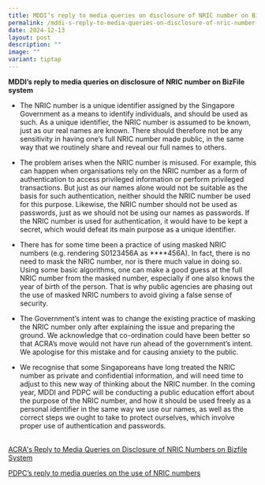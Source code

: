 ```yaml
---
title: MDDI’s reply to media queries on disclosure of NRIC number on BizFile system
permalink: /mddi-s-reply-to-media-queries-on-disclosure-of-nric-number-on-bizfile-system/
date: 2024-12-13
layout: post
description: ""
image: ""
variant: tiptap
---
```

<p><strong>MDDI’s reply to media queries on disclosure of NRIC number on BizFile system</strong>
</p>
<ul data-tight="true" class="tight">
<li>
<p>The NRIC number is a unique identifier assigned by the Singapore Government
as a means to identify individuals, and should be used as such. As a unique
identifier, the NRIC number is assumed to be known, just as our real names
are known. There should therefore not be any sensitivity in having one’s
full NRIC number made public, in the same way that we routinely share and
reveal our full names to others.</p>
</li>
<li>
<p>The problem arises when the NRIC number is misused. For example, this
can happen when organisations rely on the NRIC number as a form of authentication
to access privileged information or perform privileged transactions. But
just as our names alone would not be suitable as the basis for such authentication,
neither should the NRIC number be used for this purpose. Likewise, the
NRIC number should not be used as passwords, just as we should not be using
our names as passwords. If the NRIC number is used for authentication,
it would have to be kept a secret, which would defeat its main purpose
as a unique identifier.</p>
</li>
<li>
<p>There has for some time been a practice of using masked NRIC numbers (e.g.
rendering S0123456A as ****456A). In fact, there is no need to mask the
NRIC number, nor is there much value in doing so. Using some basic algorithms,
one can make a good guess at the full NRIC number from the masked number,
especially if one also knows the year of birth of the person. That is why
public agencies are phasing out the use of masked NRIC numbers to avoid
giving a false sense of security.</p>
</li>
<li>
<p>The Government’s intent was to change the existing practice of masking
the NRIC number only after explaining the issue and preparing the ground.
We acknowledge that co-ordination could have been better so that ACRA’s
move would not have run ahead of the government’s intent. We apologise
for this mistake and for causing anxiety to the public.</p>
</li>
<li>
<p>We recognise that some Singaporeans have long treated the NRIC number
as private and confidential information, and will need time to adjust to
this new way of thinking about the NRIC number. In the coming year, MDDI
and PDPC will be conducting a public education effort about the purpose
of the NRIC number, and how it should be used freely as a personal identifier
in the same way we use our names, as well as the correct steps we ought
to take to protect ourselves, which involve proper use of authentication
and passwords.</p>
</li>
</ul>
<p>
<br><a href="https://www.acra.gov.sg/news-events/news-details/id/840" rel="noopener nofollow" target="_blank">ACRA's Reply to Media Queries on Disclosure of NRIC Numbers on Bizfile System</a>
</p>
<p><a href="https://www.pdpc.gov.sg/news-and-events/press-room/2024/12/pdpcs-reply-to-media-queries-on-the-use-of-nric-numbers" rel="noopener nofollow" target="_blank">PDPC’s reply to media queries on the use of NRIC numbers</a>
</p>